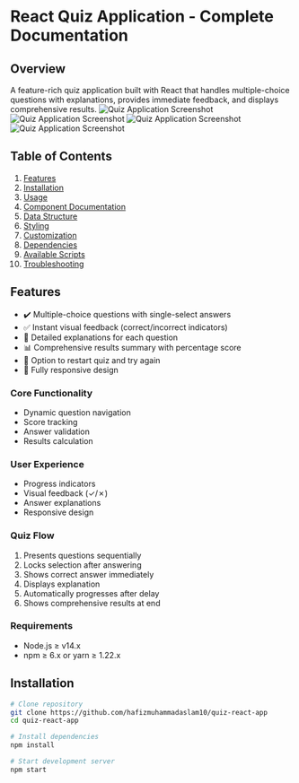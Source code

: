 # React Quiz Application - Complete Documentation

## Overview

A feature-rich quiz application built with React that handles multiple-choice questions with explanations, provides immediate feedback, and displays comprehensive results.
![Quiz Application Screenshot](https://i.postimg.cc/HL2Fy6HC/Whats-App-Image-2025-07-11-at-16-33-18-8821cc0e.jpg)
![Quiz Application Screenshot](https://i.postimg.cc/DZwHd1y4/Whats-App-Image-2025-07-11-at-16-33-41-686da6b5.jpg)
![Quiz Application Screenshot](https://i.postimg.cc/nzS5dMCR/Whats-App-Image-2025-07-11-at-16-34-14-a98dd9e5.jpg)
![Quiz Application Screenshot](https://i.postimg.cc/pdxgrgwZ/Whats-App-Image-2025-07-11-at-16-34-30-63551a90.jpg)

## Table of Contents

1. [Features](#features)
2. [Installation](#installation)
3. [Usage](#usage)
4. [Component Documentation](#component-documentation)
5. [Data Structure](#data-structure)
6. [Styling](#styling)
7. [Customization](#customization)
8. [Dependencies](#dependencies)
9. [Available Scripts](#available-scripts)
10. [Troubleshooting](#troubleshooting)

## Features

- ✔️ Multiple-choice questions with single-select answers
- ✅ Instant visual feedback (correct/incorrect indicators)
- 📝 Detailed explanations for each question
- 📊 Comprehensive results summary with percentage score
- 🔄 Option to restart quiz and try again
- 📱 Fully responsive design

### Core Functionality

- Dynamic question navigation
- Score tracking
- Answer validation
- Results calculation

### User Experience

- Progress indicators
- Visual feedback (✓/✗)
- Answer explanations
- Responsive design

### Quiz Flow

1. Presents questions sequentially
2. Locks selection after answering
3. Shows correct answer immediately
4. Displays explanation
5. Automatically progresses after delay
6. Shows comprehensive results at end

### Requirements

- Node.js ≥ v14.x
- npm ≥ 6.x or yarn ≥ 1.22.x

## Installation

```bash
# Clone repository
git clone https://github.com/hafizmuhammadaslam10/quiz-react-app
cd quiz-react-app

# Install dependencies
npm install

# Start development server
npm start
```
